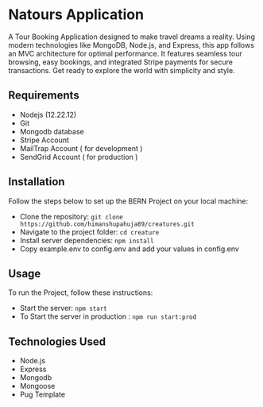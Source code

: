 # Natours Application
 A Tour Booking Application designed to make travel dreams a reality. Using modern technologies like MongoDB, Node.js, and Express, this app follows an MVC architecture for optimal performance. It features seamless tour browsing, easy bookings, and integrated Stripe payments for secure transactions. Get ready to explore the world with simplicity and style.

## Requirements
* Nodejs (12.22.12)
* Git 
* Mongodb database
* Stripe Account
* MailTrap Account ( for development )
* SendGrid Account ( for production )

## Installation
Follow the steps below to set up the BERN Project on your local machine:

* Clone the repository: `git clone https://github.com/himanshupahuja89/creatures.git`
* Navigate to the project folder: `cd creature`
* Install server dependencies: `npm install`
* Copy example.env to config.env and add your values in config.env

## Usage
To run the Project, follow these instructions:

* Start the server: `npm start`
* To Start the server in production : `npm run start:prod`

## Technologies Used
* Node.js
* Express
* Mongodb
* Mongoose
* Pug Template
